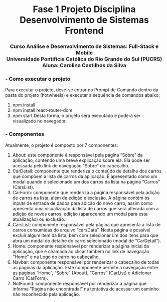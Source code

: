  <h1 align="center"> Fase 1 Projeto Disciplina Desenvolvimento de Sistemas Frontend </h1>

<h3 align="center">Curso Análise e Desenvolvimento de Sistemas: Full-Stack e Mobile </br>
Universidade Pontifícia Católica do Rio Grande do Sul (PUCRS) </br>
Aluna: Carolina Castilhos da Silva </h3>

### - Como executar o projeto

Para executar o projeto, deve-se entrar no Prompt de Comando dentro da pasta do
projeto (hotwheels) e executar a sequência de comandos abaixo:

1. npm install
2. npm install react-router-dom
3. npm start
   Desta forma, o projeto será executado e poderá ser visualizado no navegador.

### - Componentes

Atualmente, o projeto é composto por 7 componentes:

1. About: este componente é responsável pela página “Sobre” da aplicação,
   contendo uma breve explicação sobre ela. Ela pode ser acessada pelo link de
   navegação “Sobre” do cabeçalho.
2. CarDetail: componente que renderiza o conteúdo de detalhe dos carros que
   compõem a lista de carros da aplicação. É apresentado como um modal
   quando é selecionado um dos carros da lista na página “Carros” (CarsList).
3. CarForm: componente que renderiza a página responsável pela adição de
   carros na lista, além de edição e exclusão. A página contém os inputs de
   entrada de dados para adição do novo carro, assim como apresenta uma
   visualização da lista de carros que será alterada com a adição de novos carros,
   edição (aparecendo um modal para esta atualização) ou exclusão.
4. CarsList: componente responsável pela página que apresenta a lista de carros
   consumidas do arquivo “carsData”. Nesta página é possível excluir algum item
   da lista, bem com selecionar um dos itens para que abra um modal do detalhe
   do carro selecionado (modal de “CarDetail”).
5. Home: componente responsável por renderizar a página inicial da aplicação,
   que é chamada ao clicar também no link de navegação “Home” e na Logo do
   carro no cabeçalho.
6. Navbar: componente responsável por renderizar o cabeçalho de todas as
   páginas da aplicação. Este componente permite a navegação entre as páginas
   “Home”, “Sobre” (About), “Carros” (CarList) e Adicionar Carro (CarForm).
7. NotFound: componente responsável por renderizar a página que informa
   “Página não encontrada!” na tentativa de acessar um caminho não
   reconhecido pela aplicação.
